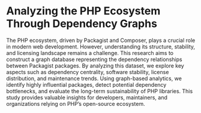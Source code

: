 # Analyzing the PHP Ecosystem Through Dependency Graphs

The PHP ecosystem, driven by Packagist and Composer, plays a crucial role in modern web development. However, understanding its structure, stability, and licensing landscape remains a challenge. This research aims to construct a graph database representing the dependency relationships between Packagist packages. By analyzing this dataset, we explore key aspects such as dependency centrality, software stability, license distribution, and maintenance trends. Using graph-based analytics, we identify highly influential packages, detect potential dependency bottlenecks, and evaluate the long-term sustainability of PHP libraries. This study provides valuable insights for developers, maintainers, and organizations relying on PHP’s open-source ecosystem.
